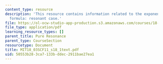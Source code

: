 ```yaml
---
content_type: resource
description: 'This resource contains information related to the exponential response
  formula: resonant case.'
file: https://ol-ocw-studio-app-production.s3.amazonaws.com/courses/18-03sc-differential-equations-fall-2011/50553b283ca7133bddec2911bae27ea1_MIT18_03SCF11_s18_1text.pdf
file_type: application/pdf
learning_resource_types: []
parent_title: Pure Resonance
parent_type: CourseSection
resourcetype: Document
title: MIT18_03SCF11_s18_1text.pdf
uid: 50553b28-3ca7-133b-ddec-2911bae27ea1
---
```

